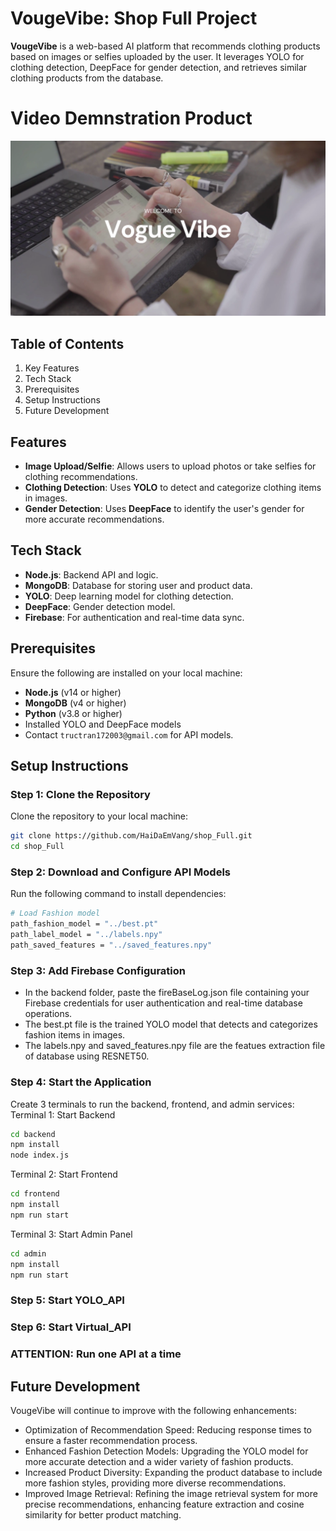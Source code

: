 # VougeVibe: Shop Full Project

**VougeVibe** is a web-based AI platform that recommends clothing products based on images or selfies uploaded by the user. It leverages YOLO for clothing detection, DeepFace for gender detection, and retrieves similar clothing products from the database.

# Video Demnstration Product

[![Xem Video](ImageDemo.png)](https://drive.google.com/file/d/1sC3hdJnYSufe2puGlik3KEoCqhFhrz6C/view?usp=drive_link)

## Table of Contents
1. Key Features
2. Tech Stack
3. Prerequisites
4. Setup Instructions
5. Future Development

## Features
- **Image Upload/Selfie**: Allows users to upload photos or take selfies for clothing recommendations.
- **Clothing Detection**: Uses **YOLO** to detect and categorize clothing items in images.
- **Gender Detection**: Uses **DeepFace** to identify the user's gender for more accurate recommendations.

## Tech Stack
- **Node.js**: Backend API and logic.
- **MongoDB**: Database for storing user and product data.
- **YOLO**: Deep learning model for clothing detection.
- **DeepFace**: Gender detection model.
- **Firebase**: For authentication and real-time data sync.
  
## Prerequisites
Ensure the following are installed on your local machine:
- **Node.js** (v14 or higher)
- **MongoDB** (v4 or higher)
- **Python** (v3.8 or higher)
- Installed YOLO and DeepFace models
- Contact `tructran172003@gmail.com` for API models.

## Setup Instructions

### Step 1: Clone the Repository
Clone the repository to your local machine:
```bash
git clone https://github.com/HaiDaEmVang/shop_Full.git
cd shop_Full
```

### Step 2: Download and Configure API Models
Run the following command to install dependencies:
```bash
# Load Fashion model
path_fashion_model = "../best.pt"  
path_label_model = "../labels.npy"  
path_saved_features = "../saved_features.npy"
```


### Step 3: Add Firebase Configuration
- In the backend folder, paste the fireBaseLog.json file containing your Firebase credentials for user authentication and real-time database operations.
- The best.pt file is the trained YOLO model that detects and categorizes fashion items in images.
- The labels.npy and saved_features.npy file are the featues extraction file of database using RESNET50.

### Step 4: Start the Application
Create 3 terminals to run the backend, frontend, and admin services:
Terminal 1: Start Backend
```bash
cd backend
npm install
node index.js
```
Terminal 2: Start Frontend
```bash
cd frontend
npm install
npm run start
```
Terminal 3: Start Admin Panel
```bash
cd admin
npm install
npm run start
```

### Step 5: Start YOLO_API
### Step 6: Start Virtual_API
### ATTENTION: Run one API at a time
## Future Development
VougeVibe will continue to improve with the following enhancements:
* Optimization of Recommendation Speed: Reducing response times to ensure a faster recommendation process.
* Enhanced Fashion Detection Models: Upgrading the YOLO model for more accurate detection and a wider variety of fashion products.
* Increased Product Diversity: Expanding the product database to include more fashion styles, providing more diverse recommendations.
* Improved Image Retrieval: Refining the image retrieval system for more precise recommendations, enhancing feature extraction and cosine similarity for better product matching.

